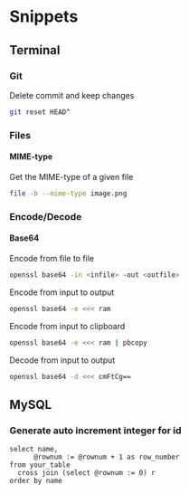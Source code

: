 # Snippets

## Terminal

### Git

Delete commit and keep changes

```bash
git reset HEAD^
```

### Files

#### MIME-type

Get the MIME-type of a given file

```bash
file -b --mime-type image.png
```

### Encode/Decode

#### Base64

Encode from file to file

```bash
openssl base64 -in <infile> -out <outfile>
```

Encode from input to output

```bash
openssl base64 -e <<< ram
```

Encode from input to clipboard

```bash
openssl base64 -e <<< ram | pbcopy
```

Decode from input to output

```bash
openssl base64 -d <<< cmFtCg==
```

## MySQL

### Generate auto increment integer for id

```mysql
select name,
      @rownum := @rownum + 1 as row_number
from your_table
  cross join (select @rownum := 0) r
order by name
```
